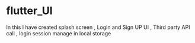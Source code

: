 # flutter_UI
In this I have created splash screen , Login and Sign UP UI , Third party API call , login session manage in local storage 

